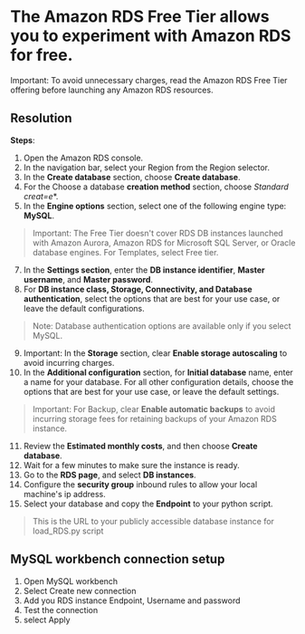 # The Amazon RDS Free Tier allows you to experiment with Amazon RDS for free.

Important: To avoid unnecessary charges, read the Amazon RDS Free Tier offering before launching any Amazon RDS resources.

## Resolution
**Steps**:
1. Open the Amazon RDS console.
3. In the navigation bar, select your Region from the Region selector.
4. In the **Create database** section, choose **Create database**.
5. For the Choose a database **creation method** section, choose **Standard creat*=e**.
6. In the **Engine options** section, select one of the following engine type: **MySQL**.
>Important: The Free Tier doesn't cover RDS DB instances launched with Amazon Aurora, Amazon RDS for Microsoft SQL Server, or Oracle database engines.
For Templates, select Free tier.
7. In the **Settings section**, enter the **DB instance identifier**, **Master username**, and **Master password**.
8. For **DB instance class, Storage, Connectivity, and Database authentication**, select the options that are best for your use case, or leave the default configurations.
>Note: Database authentication options are available only if you select MySQL.
9. Important: In the **Storage** section, clear **Enable storage autoscaling** to avoid incurring charges.
10. In the **Additional configuration** section, for **Initial database** name, enter a name for your database. For all other configuration details, choose the options that are best for your use case, or leave the default settings.
>Important: For Backup, clear **Enable automatic backups** to avoid incurring storage fees for retaining backups of your Amazon RDS instance.
11. Review the **Estimated monthly costs**, and then choose **Create database**.
12. Wait for a few minutes to make sure the instance is ready.
13. Go to the **RDS page**, and select **DB instances**.
14. Configure the **security group** inbound rules to allow your local machine's ip address.
15. Select your database and copy the **Endpoint** to your python script.
> This is the URL to your publicly accessible database instance for load_RDS.py script

## MySQL workbench connection setup

1. Open MySQL workbench
2. Select Create new connection
3. Add you RDS instance Endpoint, Username and password
4. Test the connection 
5. select Apply
